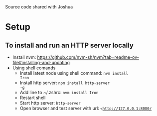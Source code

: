 <!-- TEST --> Source code shared with Joshua

<H1>Setup</H1>

<H2>To install and run an HTTP server locally</H2>

* Install nvm:  https://github.com/nvm-sh/nvm?tab=readme-ov-file#installing-and-updating<br>
* Using shell comands<br>
    * Install latest node using shell command:  <code>nvm install Iron</code><br>
    * Install http server:  <code>npm install http-server -g</code><br>
    * Add line to ~/.zshrc:  <code>nvm install Iron</code><br>
    * Restart shell
    * Start http server:  <code>http-server</code>
    * Open browser and test server with url:  <code><http://127.0.0.1:8080/</code>